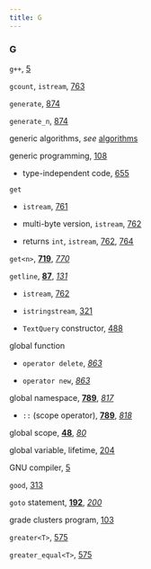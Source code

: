 ```yaml
---
title: G
---
```


<h3>G</h3>
<p><code>g++</code>, <a href="011-1.1._writing_a_simple_cpp_program.html#filepos130891">5</a></p>
<p><code>gcount</code>, <code>istream</code>, <a href="167-17.5._the_io_library_revisited.html#filepos4807913">763</a></p>
<p><code>generate</code>, <a href="189-a.2._a_brief_tour_of_the_algorithms.html#filepos5438223">874</a></p>
<p><code>generate_n</code>, <a href="189-a.2._a_brief_tour_of_the_algorithms.html#filepos5438223">874</a></p>
<p>generic algorithms, <em>see</em>
<a href="194-a.html#filepos5592206">algorithms</a></p>
<p>generic programming, <a href="033-3.4._introducing_iterators.html#filepos815330">108</a></p>
<ul><li><p>type-independent code, <a href="154-16.1._defining_a_template.html#filepos4170906">655</a></p></li></ul>
<p><code>get</code></p>
<ul><li><p><code>istream</code>, <a href="167-17.5._the_io_library_revisited.html#filepos4797302">761</a></p></li><li><p>multi-byte version, <code>istream</code>, <a href="167-17.5._the_io_library_revisited.html#filepos4801153">762</a></p></li><li><p>returns <code>int</code>, <code>istream</code>, <a href="167-17.5._the_io_library_revisited.html#filepos4801153">762</a>, <a href="167-17.5._the_io_library_revisited.html#filepos4810750">764</a></p></li></ul>

<p><code>get&lt;n&gt;</code>, <strong><a href="163-17.1._the_tuple_type.html#filepos4573476">719</a></strong>, <em><a href="169-defined_terms.html#filepos4844488">770</a></em></p>
<p><code>getline</code>, <strong><a href="031-3.2._library_string_type.html#filepos667577">87</a></strong>, <em><a href="036-chapter_summary.html#filepos976451">131</a></em></p>
<ul><li><p><code>istream</code>, <a href="167-17.5._the_io_library_revisited.html#filepos4801153">762</a></p></li><li><p><code>istringstream</code>, <a href="085-8.3._string_streams.html#filepos2143901">321</a></p></li><li><p><code>TextQuery</code> constructor, <a href="116-12.3._using_the_library_a_textquery_program.html#filepos3161756">488</a></p></li></ul>

<p>global function</p>
<ul><li><p><code>operator delete</code>, <em><a href="186-defined_terms.html#filepos5400115">863</a></em></p></li><li><p><code>operator new</code>, <em><a href="186-defined_terms.html#filepos5400115">863</a></em></p></li></ul>

<p>global namespace, <strong><a href="172-18.2._namespaces.html#filepos4946800">789</a></strong>, <em><a href="175-defined_terms.html#filepos5107081">817</a></em></p>
<ul><li><p><code>::</code> (scope operator), <strong><a href="172-18.2._namespaces.html#filepos4946800">789</a></strong>, <em><a href="175-defined_terms.html#filepos5114286">818</a></em></p></li></ul>
<p>global scope, <strong><a href="022-2.2._variables.html#filepos383005">48</a></strong>, <em><a href="028-defined_terms.html#filepos624787">80</a></em></p>
<p>global variable, lifetime, <a href="063-6.1._function_basics.html#filepos1428102">204</a></p>
<p>GNU compiler, <a href="011-1.1._writing_a_simple_cpp_program.html#filepos130891">5</a></p>
<p><code>good</code>, <a href="083-8.1._the_io_classes.html#filepos2091624">313</a></p>
<p><code>goto</code> statement, <strong><a href="058-5.5._jump_statements.html#filepos1361264">192</a></strong>, <em><a href="061-defined_terms.html#filepos1404703">200</a></em></p>
<p>grade clusters program, <a href="032-3.3._library_vector_type.html#filepos785262">103</a></p>
<p><code>greater&lt;T&gt;</code>, <a href="137-14.8._functioncall_operator.html#filepos3681503">575</a></p>
<p><code>greater_equal&lt;T&gt;</code>, <a href="137-14.8._functioncall_operator.html#filepos3681503">575</a></p>
